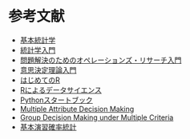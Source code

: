 # 参考文献
- [基本統計学](https://www.amazon.co.jp/%E5%9F%BA%E6%9C%AC%E7%B5%B1%E8%A8%88%E5%AD%A6-%E7%AC%AC4%E7%89%88-%E5%AE%AE%E5%B7%9D-%E5%85%AC%E7%94%B7/dp/464116455X)
- [統計学入門](https://www.amazon.co.jp/%E7%B5%B1%E8%A8%88%E5%AD%A6%E5%85%A5%E9%96%80-%E5%9F%BA%E7%A4%8E%E7%B5%B1%E8%A8%88%E5%AD%A6%E2%85%A0-%E6%9D%B1%E4%BA%AC%E5%A4%A7%E5%AD%A6%E6%95%99%E9%A4%8A%E5%AD%A6%E9%83%A8%E7%B5%B1%E8%A8%88%E5%AD%A6%E6%95%99%E5%AE%A4/dp/4130420658/ref=pd_lpo_3?pd_rd_i=4130420658&psc=1)
- [問題解決のためのオペレーションズ・リサーチ入門](https://www.amazon.co.jp/%E5%95%8F%E9%A1%8C%E8%A7%A3%E6%B1%BA%E3%81%AE%E3%81%9F%E3%82%81%E3%81%AE%E3%82%AA%E3%83%9A%E3%83%AC%E3%83%BC%E3%82%B7%E3%83%A7%E3%83%B3%E3%82%BA%E3%83%BB%E3%83%AA%E3%82%B5%E3%83%BC%E3%83%81%E5%85%A5%E9%96%80%E2%80%95Excel%E3%81%AE%E6%B4%BB%E7%94%A8%E3%81%A8%E5%AE%9F%E5%8B%99%E7%9A%84%E4%BE%8B%E9%A1%8C-%E9%AB%98%E4%BA%95-%E8%8B%B1%E9%80%A0/dp/453555191X/ref=sr_1_1?__mk_ja_JP=%E3%82%AB%E3%82%BF%E3%82%AB%E3%83%8A&keywords=%E3%80%8E%E5%95%8F%E9%A1%8C%E8%A7%A3%E6%B1%BA%E3%81%AE%E3%81%9F%E3%82%81%E3%81%AE%E3%82%AA%E3%83%9A%E3%83%AC%E3%83%BC%E3%82%B7%E3%83%A7%E3%83%B3%E3%82%BA%E3%83%BB%E3%83%AA%E3%82%B5%E3%83%BC%E3%83%81%E5%85%A5%E9%96%80&qid=1653107133&s=books&sr=1-1)
- [意思決定理論入門](https://www.amazon.co.jp/%E6%84%8F%E6%80%9D%E6%B1%BA%E5%AE%9A%E7%90%86%E8%AB%96%E5%85%A5%E9%96%80-%E3%82%A4%E3%83%84%E3%82%A1%E3%83%BC%E3%82%AF%E3%83%BB%E3%82%AE%E3%83%AB%E3%83%9C%E3%82%A2/dp/4757122829/ref=sr_1_4?__mk_ja_JP=%E3%82%AB%E3%82%BF%E3%82%AB%E3%83%8A&crid=2A06B4XN6EZV0&keywords=%E6%84%8F%E6%80%9D%E6%B1%BA%E5%AE%9A%E8%AB%96%E5%85%A5%E9%96%80&qid=1653107184&s=books&sprefix=%E6%84%8F%E6%80%9D%E6%B1%BA%E5%AE%9A%E8%AB%96%E5%85%A5%E9%96%80%2Cstripbooks%2C285&sr=1-4)
- [はじめてのR](https://www.amazon.co.jp/%E3%81%AF%E3%81%98%E3%82%81%E3%81%A6%E3%81%AER-%E3%81%94%E3%81%8F%E5%88%9D%E6%AD%A9%E3%81%AE%E6%93%8D%E4%BD%9C%E3%81%8B%E3%82%89%E7%B5%B1%E8%A8%88%E8%A7%A3%E6%9E%90%E3%81%AE%E5%B0%8E%E5%85%A5%E3%81%BE%E3%81%A7-%E6%9D%91%E4%BA%95-%E6%BD%A4%E4%B8%80%E9%83%8E/dp/4762828203/ref=sr_1_1?__mk_ja_JP=%E3%82%AB%E3%82%BF%E3%82%AB%E3%83%8A&crid=309FN2KKWS5P3&keywords=%E3%81%AF%E3%81%98%E3%82%81%E3%81%A6%E3%81%AE%EF%BC%B2&qid=1653107227&s=books&sprefix=%E3%81%AF%E3%81%98%E3%82%81%E3%81%A6%E3%81%AEr%2Cstripbooks%2C161&sr=1-1)
- [Rによるデータサイエンス](https://www.amazon.co.jp/R%E3%81%AB%E3%82%88%E3%82%8B%E3%83%87%E3%83%BC%E3%82%BF%E3%82%B5%E3%82%A4%E3%82%A8%E3%83%B3%E3%82%B9-%E3%83%87%E3%83%BC%E3%82%BF%E8%A7%A3%E6%9E%90%E3%81%AE%E5%9F%BA%E7%A4%8E%E3%81%8B%E3%82%89%E6%9C%80%E6%96%B0%E6%89%8B%E6%B3%95%E3%81%BE%E3%81%A7-%E9%87%91-%E6%98%8E%E5%93%B2/dp/462709602X/ref=sr_1_1?__mk_ja_JP=%E3%82%AB%E3%82%BF%E3%82%AB%E3%83%8A&crid=2A13L6L8O37IN&keywords=%EF%BC%B2%E3%81%AB%E3%82%88%E3%82%8B%E3%83%87%E3%83%BC%E3%82%BF%E3%82%B5%E3%82%A4%E3%82%A8%E3%83%B3%E3%82%B9&qid=1653107257&s=books&sprefix=r%E3%81%AB%E3%82%88%E3%82%8B%E3%83%87%E3%83%BC%E3%82%BF%E3%82%B5%E3%82%A4%E3%82%A8%E3%83%B3%E3%82%B9%2Cstripbooks%2C193&sr=1-1)
- [Pythonスタートブック](https://www.amazon.co.jp/Python%E3%82%B9%E3%82%BF%E3%83%BC%E3%83%88%E3%83%96%E3%83%83%E3%82%AF-%E5%A2%97%E8%A3%9C%E6%94%B9%E8%A8%82%E7%89%88-%E8%BE%BB-%E7%9C%9F%E5%90%BE/dp/4774196436/ref=sr_1_2_sspa?keywords=python+%E3%82%B9%E3%82%BF%E3%83%BC%E3%83%88%E3%83%96%E3%83%83%E3%82%AF&qid=1653107332&s=books&sprefix=python+sut%2Cstripbooks%2C247&sr=1-2-spons&psc=1&spLa=ZW5jcnlwdGVkUXVhbGlmaWVyPUExR0pDOVo3UzhaQ0FHJmVuY3J5cHRlZElkPUEwMzQzOTY0MlhWOTNSUkdKWTZEMCZlbmNyeXB0ZWRBZElkPUExMjNLUk1SV1I4Q0hQJndpZGdldE5hbWU9c3BfYXRmJmFjdGlvbj1jbGlja1JlZGlyZWN0JmRvTm90TG9nQ2xpY2s9dHJ1ZQ==)
- [Multiple Attribute Decision Making](https://www.amazon.co.jp/Multiple-Attribute-Decision-Making-State/dp/3540105581/ref=sr_1_2?qid=1653107454&refinements=p_27%3AChing-Lai+Hwang&s=english-books&sr=1-2&text=Ching-Lai+Hwang)
- [Group Decision Making under Multiple Criteria](https://www.amazon.co.jp/Decision-Multiple-Criteria-Economics-Mathematical/dp/3540171770/ref=sr_1_4?__mk_ja_JP=%E3%82%AB%E3%82%BF%E3%82%AB%E3%83%8A&crid=2KSMNP795WE67&keywords=%EF%BC%8EChing-Lai+Hwang&qid=1653107428&s=books&sprefix=ching-lai+hwang%2Cstripbooks%2C320&sr=1-4)
- [基本演習確率統計](https://www.amazon.co.jp/%E5%9F%BA%E6%9C%AC%E6%BC%94%E7%BF%92%E7%A2%BA%E7%8E%87%E7%B5%B1%E8%A8%88-%E5%9F%BA%E6%9C%AC%E6%BC%94%E7%BF%92%E3%83%A9%E3%82%A4%E3%83%96%E3%83%A9%E3%83%AA-3-%E5%92%8C%E7%94%B0-%E7%A7%80%E4%B8%89/dp/4781905765/ref=rvi_sccl_13/356-3063133-1701813?pd_rd_w=naz2R&pf_rd_p=a4dc92d7-7100-437e-b3e3-2349e8298523&pf_rd_r=GNACF0EXAX6MCER0FZVJ&pd_rd_r=9984b828-7b46-4a02-8d1a-2751f0a1ebd9&pd_rd_wg=9ISXV&pd_rd_i=4781905765&psc=1)
